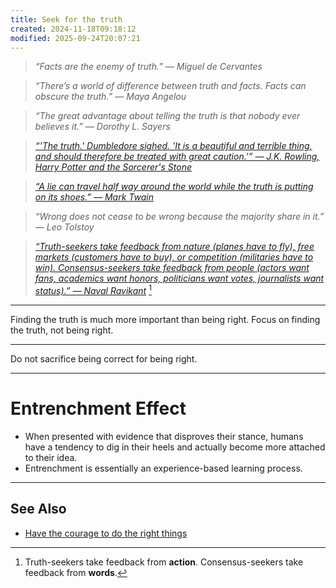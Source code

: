 ```yaml
---
title: Seek for the truth
created: 2024-11-18T09:18:12
modified: 2025-09-24T20:07:21
---
```


> _“Facts are the enemy of truth.” — Miguel de Cervantes_

> _“There’s a world of difference between truth and facts. Facts can obscure the truth.” — Maya Angelou_

> _“The great advantage about telling the truth is that nobody ever believes it.” — Dorothy L. Sayers_

> _[“'The truth.' Dumbledore sighed. 'It is a beautiful and terrible thing, and should therefore be treated with great caution.'” — J.K. Rowling, Harry Potter and the Sorcerer's Stone](https://www.goodreads.com/quotes/29276-the-truth-dumbledore-sighed-it-is-a-beautiful-and-terrible)_

> _[“A lie can travel half way around the world while the truth is putting on its shoes.” — Mark Twain](https://www.goodreads.com/quotes/76-a-lie-can-travel-half-way-around-the-world-while)_

> _“Wrong does not cease to be wrong because the majority share in it.” — Leo Tolstoy_

> _[“Truth-seekers take feedback from nature (planes have to fly), free markets (customers have to buy), or competition (militaries have to win). Consensus-seekers take feedback from people (actors want fans, academics want honors, politicians want votes, journalists want status).” — Naval Ravikant](https://x.com/naval/status/1856965245690081637)_ [^1]

---

Finding the truth is much more important than being right. Focus on finding the truth, not being right.

---

Do not sacrifice being correct for being right.

---

# Entrenchment Effect

* When presented with evidence that disproves their stance, humans have a tendency to dig in their heels and actually become more attached to their idea.
* Entrenchment is essentially an experience-based learning process.

---

## See Also

* [Have the courage to do the right things](Have%20the%20courage%20to%20do%20the%20right%20things.md)

[^1]: Truth-seekers take feedback from **action**. Consensus-seekers take feedback from **words**.
